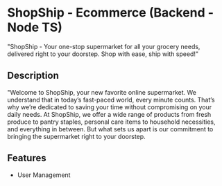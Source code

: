 # ShopShip - Ecommerce (Backend - Node TS)

"ShopShip - Your one-stop supermarket for all your grocery needs, delivered right to your doorstep. Shop with ease, ship with speed!"

## Description

"Welcome to ShopShip, your new favorite online supermarket. We understand that in today’s fast-paced world, every minute counts. That’s why we’re dedicated to saving your time without compromising on your daily needs. At ShopShip, we offer a wide range of products from fresh produce to pantry staples, personal care items to household necessities, and everything in between. But what sets us apart is our commitment to bringing the supermarket right to your doorstep.

## Features

- User Management
